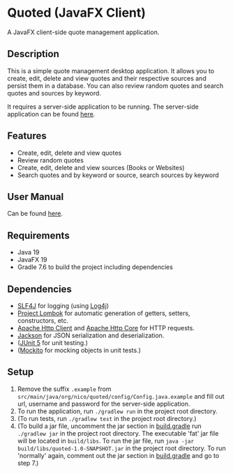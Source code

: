 # Quoted (JavaFX Client)
A JavaFX client-side quote management application.

## Description
This is a simple quote management desktop application. It allows you to create, edit, delete and view quotes and their respective sources and persist them in a database. You can also review random quotes and search quotes and sources by keyword.

It requires a server-side application to be running. The server-side application can be found [here](https://github.com/nicoluca/quoted-server).

## Features
- Create, edit, delete and view quotes
- Review random quotes
- Create, edit, delete and view sources (Books or Websites)
- Search quotes and by keyword or source, search sources by keyword

## User Manual
Can be found [here](UserManual.md).

## Requirements
- Java 19
- JavaFX 19
- Gradle 7.6 to build the project including dependencies

## Dependencies
- [SLF4J](http://www.slf4j.org) for logging (using [Log4j](https://logging.apache.org/log4j/))
- [Project Lombok](https://projectlombok.org) for automatic generation of getters, setters, constructors, etc.
- [Apache Http Client](https://hc.apache.org/httpcomponents-client-5.2.x/) and [Apache Http Core](https://hc.apache.org/httpcomponents-core-5.1.x/) for HTTP requests.
- [Jackson](https://github.com/FasterXML/jackson) for JSON serialization and deserialization.
- ([JUnit 5](https://junit.org/junit5) for unit testing.)
- ([Mockito](https://site.mockito.org) for mocking objects in unit tests.)

## Setup
1. Remove the suffix `.example` from `src/main/java/org/nico/quoted/config/Config.java.example` and fill out url, username and password for the server-side application.
2. To run the application, run `./gradlew run` in the project root directory.
3. (To run tests, run `./gradlew test` in the project root directory.)
4. (To build a jar file, uncomment the jar section in [build.gradle](build.gradle) run `./gradlew jar` in the project root directory. The executable 'fat' jar file will be located in `build/libs`. To run the jar file, run `java -jar build/libs/quoted-1.0-SNAPSHOT.jar` in the project root directory. To run 'normally' again, comment out the jar section in [build.gradle](build.gradle) and go to step 7.)